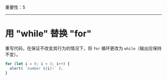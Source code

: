 重要性：5

---

# 用 "while" 替换 "for"

重写代码，在保证不改变其行为的情况下，将 `for` 循环更改为 `while`（输出应保持不变）。

```js run
for (let i = 0; i < 3; i++) {
  alert( `number ${i}!` );
}
```

